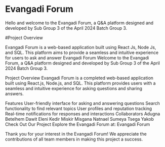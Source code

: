 # Evangadi Forum

Hello and welcome to the Evangadi Forum, a Q&A platform designed and developed by Sub Group 3 of the April 2024 Batch Group 3.

#Project Overview

Evangadi Forum is a web-based application built using React Js, Node Js, and SQL. This platform aims to provide a seamless and intuitive experience for users to ask and answer
Evangadi Forum
Welcome to the Evangadi Forum, a Q&A platform designed and developed by Sub Group 3 of the April 2024 Batch Group 3.

Project Overview
Evangadi Forum is a completed web-based application built using React.js, Node.js, and SQL. This platform provides users with a seamless and intuitive experience for asking questions and sharing answers.

Features
User-friendly interface for asking and answering questions
Search functionality to find relevant topics
User profiles and reputation tracking
Real-time notifications for responses and interactions
Collaborators
Adugna
Betelhem
Dawit
Eleni
Kedir
Miskir
Misgana
Natnael
Sumeya
Tsega
Yakob
Check Out Our Project
Explore the Evangadi Forum at: Evangadi Forum

Thank you for your interest in the Evangadi Forum! We appreciate the contributions of all team members in making this project a success.